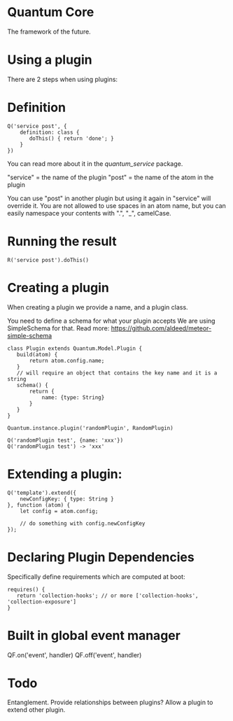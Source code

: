 Quantum Core
====================================

The framework of the future.


Using a plugin
==================================
There are 2 steps when using plugins:


Definition
=======
```
Q('service post', {
    definition: class {
       doThis() { return 'done'; }
    }
})
```

You can read more about it in the *quantum_service* package.

"service" = the name of the plugin
"post" = the name of the atom in the plugin

You can use "post" in another plugin but using it again in "service" will override it.
You are not allowed to use spaces in an atom name, but you can easily namespace your contents with ".", "_", camelCase.

Running the result
=======
```
R('service post').doThis()
```


Creating a plugin
================================

When creating a plugin we provide a name, and a plugin class.

You need to define a schema for what your plugin accepts
We are using SimpleSchema for that. Read more: https://github.com/aldeed/meteor-simple-schema


```
class Plugin extends Quantum.Model.Plugin {
   build(atom) {
       return atom.config.name;
   }
   // will require an object that contains the key name and it is a string
   schema() {
       return {
           name: {type: String}
       }
   }
}
```

```
Quantum.instance.plugin('randomPlugin', RandomPlugin)
```

```
Q('randomPlugin test', {name: 'xxx'})
Q('randomPlugin test') -> 'xxx'
```


Extending a plugin:
=========================
```
Q('template').extend({
    newConfigKey: { type: String }
}, function (atom) {
    let config = atom.config;

    // do something with config.newConfigKey
});

```

Declaring Plugin Dependencies
=============================

Specifically define requirements which are computed at boot:

```
requires() {
   return 'collection-hooks'; // or more ['collection-hooks', 'collection-exposure']
}
```


Built in global event manager
====================================
QF.on('event', handler)
QF.off('event', handler)

Todo
===============================
Entanglement. Provide relationships between plugins?
Allow a plugin to extend other plugin.